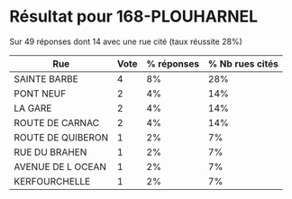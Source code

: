 # Résultat pour 168-PLOUHARNEL

Sur 49 réponses dont 14 avec une rue cité (taux réussite 28%)

| Rue | Vote | % réponses | % Nb rues cités|
|-----|------|------------|----------------|
| SAINTE BARBE | 4 | 8% | 28%|
| PONT NEUF | 2 | 4% | 14%|
| LA GARE | 2 | 4% | 14%|
| ROUTE DE CARNAC | 2 | 4% | 14%|
| ROUTE DE QUIBERON | 1 | 2% | 7%|
| RUE DU BRAHEN | 1 | 2% | 7%|
| AVENUE DE L OCEAN | 1 | 2% | 7%|
| KERFOURCHELLE | 1 | 2% | 7%|
